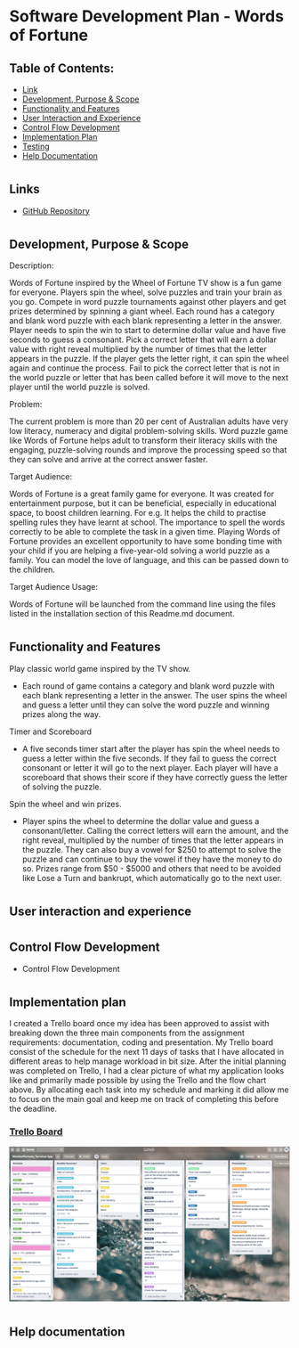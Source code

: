 
# Software Development Plan - Words of Fortune 

 ## Table of Contents:  
- [Link](#Links)  
- [Development, Purpose & Scope](#Development-purpose-scope)  
- [Functionality and Features](#Functionality-and-Features)  
- [User Interaction and Experience](#User-interaction-and-experience)  
- [Control Flow Development](#Control-flow-development)  
- [Implementation Plan](#Implementation-Plan)  
- [Testing](#Testing)
- [Help Documentation](#help-documentation) 

#

## Links

* [GitHub Repository](https://github.com/Trac3yTran)


#

## Development, Purpose & Scope

Description: 

Words of Fortune inspired by the Wheel of Fortune TV show is a fun game for everyone. Players spin the wheel, solve puzzles and train your brain as you go. Compete in word puzzle tournaments against other players and get prizes determined by spinning a giant wheel. Each round has a category and blank word puzzle with each blank representing a letter in the answer. Player needs to spin the win to start to determine dollar value and have five seconds to guess a consonant. Pick a correct letter that will earn a dollar value with right reveal multiplied by the number of times that the letter appears in the puzzle. If the player gets the letter right, it can spin the wheel again and continue the process. Fail to pick the correct letter that is not in the world puzzle or letter that has been called before it will move to the next player until the world puzzle is solved. 


Problem: 

The current problem is more than 20 per cent of Australian adults have very low literacy, numeracy and digital problem-solving skills. Word puzzle game like Words of Fortune helps adult to transform their literacy skills with the engaging, puzzle-solving rounds and improve the processing speed so that they can solve and arrive at the correct answer faster. 

Target Audience:

Words of Fortune is a great family game for everyone. It was created for entertainment purpose, but it can be beneficial, especially in educational space, to boost children learning.  For e.g. It helps the child to practise spelling rules they have learnt at school. The importance to spell the words correctly to be able to complete the task in a given time. Playing Words of Fortune provides an excellent opportunity to have some bonding time with your child if you are helping a five-year-old solving a world puzzle as a family. You can model the love of language, and this can be passed down to the children. 


Target Audience Usage:

Words of Fortune will be launched from the command line using the files listed in the installation section of this Readme.md document. 
#

## Functionality and Features

Play classic world game inspired by the TV show. 

- Each round of game contains a category and blank word puzzle with each blank representing a letter in the answer. The user spins the wheel and guess a letter until they can solve the word puzzle and winning prizes along the way. 

Timer and Scoreboard 

-   A five seconds timer start after the player has spin the wheel needs to guess a letter within the five seconds. If they fail to guess the correct consonant or letter it will go to the next player. Each player will have a scoreboard that shows their score if they have correctly guess the letter of solving the puzzle.

Spin the wheel and win prizes.

 -  Player spins the wheel to determine the dollar value and guess a consonant/letter. Calling the correct letters will earn the amount, and the right reveal, multiplied by the number of times that the letter appears in the puzzle. They can also buy a vowel for $250 to attempt to solve the puzzle and can continue to buy the vowel if they have the money to do so. Prizes range from $50 - $5000 and others that need to be avoided like Lose a Turn and bankrupt, which automatically go to the next user.


#

## User interaction and experience



#


## Control Flow Development

- Control Flow Development


#

## Implementation plan

I created a Trello board once my idea has been approved to assist with breaking down the three main components from the assignment requirements:  documentation, coding and presentation. My Trello board consist of the schedule for the next 11 days of tasks that I have allocated in different areas to help manage workload in bit size. After the initial planning was completed on Trello, I had a clear picture of what my application looks like and primarily made possible by using the Trello and the flow chart above. By allocating each task into my schedule and marking it did allow me to focus on the main goal and keep me on track of completing this before the deadline. 

### [Trello Board](https://trello.com/b/HXjd9mhc/wordsoffortuneterminal-app)


![Trello](Trello.png)

#

## Help documentation

